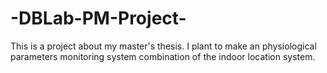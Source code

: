 # -DBLab-PM-Project-
This is a project about my master's thesis. I plant to make an physiological parameters monitoring system combination of the indoor location system.
